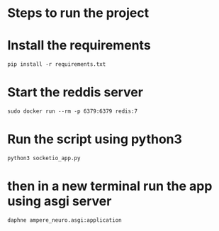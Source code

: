# Steps to run the project

# Install the requirements
```
pip install -r requirements.txt
```

# Start the reddis server
```
sudo docker run --rm -p 6379:6379 redis:7
```

# Run the script using python3
```
python3 socketio_app.py
```

# then in a new terminal run the app using asgi server
```
daphne ampere_neuro.asgi:application
```
